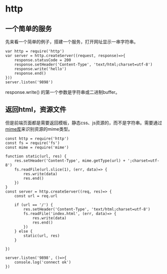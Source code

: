 # http

## 一个简单的服务

先来看一个简单的例子，搭建一个服务，打开网址显示一串字符串。

```
var http = require('http')
var server = http.createServer((request, response)=>{
    response.statusCode = 200
    response.setHeader('Content-Type', 'text/html;charset=utf-8')
    response.write('hello')
    response.end()
}))
server.listen('9898')
```

response.write() 的第一个参数是字符串或二进制buffer。

## 返回html，资源文件

但是前端页面都是需要返回模板，静态css、js资源的，而不是字符串。需要通过[mime库](https://github.com/broofa/node-mime)来识别资源的mime类型。

```
const http = require('http')
const fs = require('fs')
const mime = require('mime')

function static(url, res) {
	res.setHeader('Content-Type', mime.getType(url) + ';charset=utf-8')
	fs.readFile(url.slice(1), (err, data)=> {
		res.write(data)
		res.end()
	})
}
const server = http.createServer((req, res)=> {
	const url = req.url
	
	if (url == '/') {
		res.setHeader('Content-Type', 'text/html;charset=utf-8')
		fs.readFile('index.html', (err, data)=> {
			res.write(data)
			res.end()
		})
	} else {
		static(url, res)
	}
	
})

server.listen('9898', ()=>{
	console.log('connect ok')
})
```
